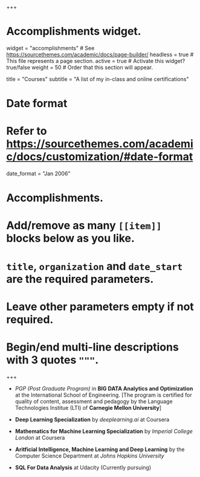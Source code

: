 +++
# Accomplishments widget.
widget = "accomplishments"  # See https://sourcethemes.com/academic/docs/page-builder/
headless = true  # This file represents a page section.
active = true  # Activate this widget? true/false
weight = 50  # Order that this section will appear.

title = "Courses"
subtitle = "A list of my in-class and online certifications"

# Date format
#   Refer to https://sourcethemes.com/academic/docs/customization/#date-format
date_format = "Jan 2006"

# Accomplishments.
#   Add/remove as many `[[item]]` blocks below as you like.
#   `title`, `organization` and `date_start` are the required parameters.
#   Leave other parameters empty if not required.
#   Begin/end multi-line descriptions with 3 quotes `"""`.


+++

* *PGP (Post Graduate Program)* in  **BIG DATA Analytics and Optimization** at the International School of Engineering. [The program is certified for quality of content, assessment and pedagogy by the Language Technologies Institue (LTI) of **Carnegie Mellon University**] 

* **Deep Learning Specialization** by *deeplearning.ai* at Coursera 

* **Mathematics for Machine Learning Specialization** by *Imperial College London* at Coursera

* **Aritficial Intelligence, Machine Learning and Deep Learning** by the Computer Science Department at *Johns Hopkins University*

* **SQL For Data Analysis** at Udacity (Currently pursuing)